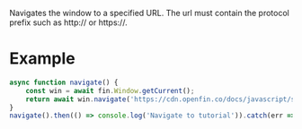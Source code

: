 Navigates the window to a specified URL. The url must contain the protocol prefix such as http:// or https://.

# Example
```js
async function navigate() {
    const win = await fin.Window.getCurrent();
    return await win.navigate('https://cdn.openfin.co/docs/javascript/stable/tutorial-Window.navigate.html');
}
navigate().then(() => console.log('Navigate to tutorial')).catch(err => console.log(err));
```
